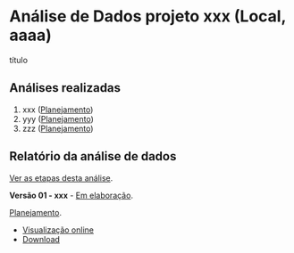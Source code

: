 # Análise de Dados projeto xxx (Local, aaaa)

título

## Análises realizadas

1. xxx ([Planejamento][proj-xxx])
2. yyy ([Planejamento][proj-yyy])
3. zzz ([Planejamento][proj-zzz])

[proj-xxx]: https://github.com/philsf-biostat/analise_dados_VL_2019a/projects/xxx
[proj-yyy]: https://github.com/philsf-biostat/analise_dados_VL_2019a/projects/yyy
[proj-zzz]: https://github.com/philsf-biostat/analise_dados_VL_2019a/projects/zzz

## Relatório da análise de dados

[Ver as etapas desta análise][releases].

**Versão 01 - xxx** - [Em elaboração][milestone-prequal].

[Planejamento][v01-project].

- [Visualização online][reportviz-v01]
- [Download][docx-v01]

<!-- **Versão 02 - Defesa** - [Em elaboração][milestone-posqual]. -->

<!-- [Planejamento][v02-project]. -->

<!-- - [Visualização online][reportviz-v02] -->
<!-- - Download -->

[releases]: https://github.com/philsf-biostat/analise_dados_VL_2019a/releases/
[milestone-prequal]: https://github.com/philsf-biostat/analise_dados_VL_2019a/milestone/xxx
[reportviz-v01]: report/xxx-v01.md
[docx-v01]: report/xxx-v01.docx?raw=true
[v01-project]: https://github.com/philsf-biostat/analise_dados_VL_2019a/projects/xxx

<!-- [milestone-posqual]: https://github.com/philsf-biostat/analise_dados_VL_2019a/milestone/xxx -->
<!-- [reportviz-v02]: report/xxx-v02.md -->
<!-- [docx-v02]: report/xxx-v02.docx?raw=true -->
<!-- [v02-project]: https://github.com/philsf-biostat/analise_dados_VL_2019a/projects/xxx -->
